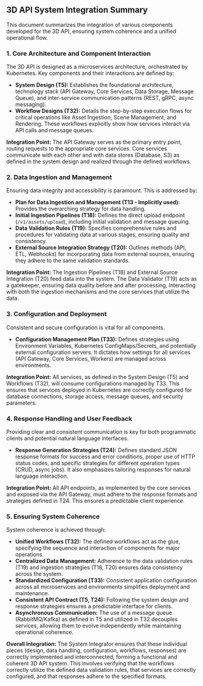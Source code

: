 ## 3D API System Integration Summary

This document summarizes the integration of various components developed for the 3D API, ensuring system coherence and a unified operational flow.

### 1. Core Architecture and Component Interaction

The 3D API is designed as a microservices architecture, orchestrated by Kubernetes. Key components and their interactions are defined by:

*   **System Design (T5):** Establishes the foundational architecture, technology stack (API Gateway, Core Services, Data Storage, Message Queue), and inter-service communication patterns (REST, gRPC, async messaging).
*   **Workflow Designs (T32):** Details the step-by-step execution flows for critical operations like Asset Ingestion, Scene Management, and Rendering. These workflows explicitly show how services interact via API calls and message queues.

**Integration Point:** The API Gateway serves as the primary entry point, routing requests to the appropriate core services. Core services communicate with each other and with data stores (Database, S3) as defined in the system design and realized through the defined workflows.

### 2. Data Ingestion and Management

Ensuring data integrity and accessibility is paramount. This is addressed by:

*   **Plan for Data Ingestion and Management (T13 - Implicitly used):** Provides the overarching strategy for data handling.
*   **Initial Ingestion Pipelines (T18):** Defines the direct upload endpoint (`/v1/assets/upload`), including initial validation and message queuing.
*   **Data Validation Rules (T19):** Specifies comprehensive rules and procedures for validating data at various stages, ensuring quality and consistency.
*   **External Source Integration Strategy (T20):** Outlines methods (API, ETL, Webhooks) for incorporating data from external sources, ensuring they adhere to the same validation standards.

**Integration Point:** The Ingestion Pipelines (T18) and External Source Integration (T20) feed data into the system. The Data Validator (T19) acts as a gatekeeper, ensuring data quality before and after processing, interacting with both the ingestion mechanisms and the core services that utilize the data.

### 3. Configuration and Deployment

Consistent and secure configuration is vital for all components.

*   **Configuration Management Plan (T33):** Defines strategies using Environment Variables, Kubernetes ConfigMaps/Secrets, and potentially external configuration servers. It dictates how settings for all services (API Gateway, Core Services, Workers) are managed across environments.

**Integration Point:** All services, as defined in the System Design (T5) and Workflows (T32), will consume configurations managed by T33. This ensures that services deployed in Kubernetes are correctly configured for database connections, storage access, message queues, and security parameters.

### 4. Response Handling and User Feedback

Providing clear and consistent communication is key for both programmatic clients and potential natural language interfaces.

*   **Response Generation Strategies (T24):** Defines standard JSON response formats for success and error conditions, proper use of HTTP status codes, and specific strategies for different operation types (CRUD, async jobs). It also emphasizes tailoring responses for natural language interaction.

**Integration Point:** All API endpoints, as implemented by the core services and exposed via the API Gateway, must adhere to the response formats and strategies defined in T24. This ensures a predictable client experience.

### 5. Ensuring System Coherence

System coherence is achieved through:

*   **Unified Workflows (T32):** The defined workflows act as the glue, specifying the sequence and interaction of components for major operations.
*   **Centralized Data Management:** Adherence to the data validation rules (T19) and ingestion strategies (T18, T20) ensures data consistency across the system.
*   **Standardized Configuration (T33):** Consistent application configuration across all microservices and environments simplifies deployment and maintenance.
*   **Consistent API Contract (T5, T24):** Following the system design and response strategies ensures a predictable interface for clients.
*   **Asynchronous Communication:** The use of a message queue (RabbitMQ/Kafka) as defined in T5 and utilized in T32 decouples services, allowing them to evolve independently while maintaining operational coherence.

**Overall Integration:** The System Integrator ensures that these individual pieces (design, data handling, configuration, workflows, responses) are correctly implemented and interconnected, forming a functional and coherent 3D API system. This involves verifying that the workflows correctly utilize the defined data validation rules, that services are correctly configured, and that responses adhere to the specified formats.